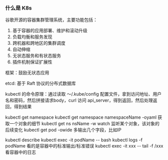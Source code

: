 
### 什么是 K8s
谷歌开源的容器集群管理系统，主要功能包括：
1. 基于容器的应用部署、维护和滚动升级
2. 负载均衡和服务发现
3. 跨机器和跨地区的集群调度
4. 自动伸缩
5. 无状态服务和有状态服务
6. 插件机制保证扩展性

框架：鼓励无状态应用

etcd: 基于 Raft 协议的分布式数据库

kubectl 的命令原理：通过读取 ～/.kube/config 配置文件，拿到访问地址、用户名和密码，然后拼接请求body，curl 访问 api_server，得到返回，然后处理返回，得到结果

kubectl get namespace
kubectl get namespace  namespaceName -oyaml 获取一个对象的细节
kubectl get ns nsName -w watch 监听某个对象，该对象的后续变化
kubectl get pod -owide  多输出几个字段，比如IP

kubectl describe 
kubectl exec -it podName -- bash 
kubectl logs -f podName 看的是容器中的标准输出/标准错误
kubectl exec -it xxx -- tail -f /xxx  看容器中的日志

